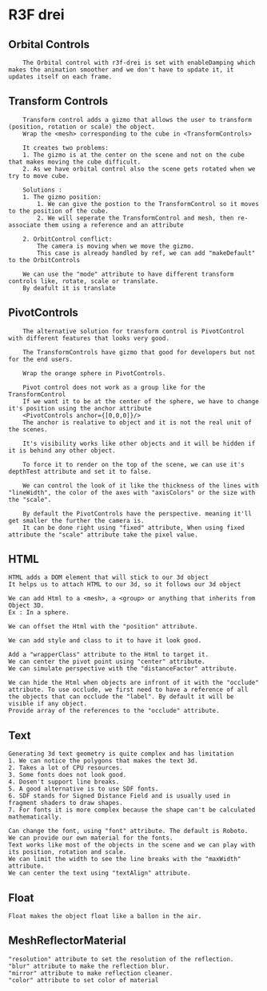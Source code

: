 # R3F drei

## Orbital Controls

        The Orbital control with r3f-drei is set with enableDamping which makes the animation smoother and we don't have to update it, it updates itself on each frame.

## Transform Controls

        Transform control adds a gizmo that allows the user to transform (position, rotation or scale) the object.
        Wrap the <mesh> corresponding to the cube in <TransformControls>

        It creates two problems:
        1. The gizmo is at the center on the scene and not on the cube that makes moving the cube difficult.
        2. As we have orbital control also the scene gets rotated when we try to move cube.

        Solutions :
        1. The gizmo position:
            1. We can give the postion to the TransformControl so it moves to the position of the cube.
            2. We will seperate the TransformControl and mesh, then re-associate them using a reference and an attribute

        2. OrbitControl conflict:
            The camera is moving when we move the gizmo.
            This case is already handled by ref, we can add "makeDefault" to the OrbitControls

        We can use the "mode" attribute to have different transform controls like, rotate, scale or translate.
        By deafult it is translate

## PivotControls

        The alternative solution for transform control is PivotControl with different features that looks very good.

        The TransformControls have gizmo that good for developers but not for the end users.

        Wrap the orange sphere in PivotControls.

        Pivot control does not work as a group like for the TransformControl
        If we want it to be at the center of the sphere, we have to change it's position using the anchor attribute
        <PivotControls anchor={[0,0,0]}/>
        The anchor is realative to object and it is not the real unit of the scenes.

        It's visibility works like other objects and it will be hidden if it is behind any other object.

        To force it to render on the top of the scene, we can use it's depthTest attribute and set it to false.

        We can control the look of it like the thickness of the lines with "lineWidth", the color of the axes with "axisColors" or the size with the "scale".

        By default the PivotControls have the perspective. meaning it'll get smaller the further the camera is.
        It can be done right using "fixed" attribute, When using fixed attribute the "scale" attribute take the pixel value.

## HTML

    HTML adds a DOM element that will stick to our 3d object
    It helps us to attach HTML to our 3d, so it follows our 3d object

    We can add Html to a <mesh>, a <group> or anything that inherits from Object 3D.
    Ex : In a sphere.

    We can offset the Html with the "position" attribute.

    We can add style and class to it to have it look good.

    Add a "wrapperClass" attribute to the Html to target it.
    We can center the pivot point using "center" attribute.
    We can simulate perspective with the "distanceFactor" attribute.

    We can hide the Html when objects are infront of it with the "occlude" attribute. To use occlude, we first need to have a reference of all the objects that can occlude the "label". By default it will be visible if any object.
    Provide array of the references to the "occlude" attribute.

## Text

    Generating 3d text geometry is quite complex and has limitation
    1. We can notice the polygons that makes the text 3d.
    2. Takes a lot of CPU resources.
    3. Some fonts does not look good.
    4. Dosen't support line breaks.
    5. A good alternative is to use SDF fonts.
    6. SDF stands for Signed Distance Field and is usually used in fragment shaders to draw shapes.
    7. For fonts it is more complex because the shape can't be calculated mathematically.

    Can change the font, using "font" attribute. The default is Roboto.
    We can provide our own material for the fonts.
    Text works like most of the objects in the scene and we can play with its position, rotation and scale.
    We can limit the width to see the line breaks with the "maxWidth" attribute.
    We can center the text using "textAlign" attribute.

## Float

    Float makes the object float like a ballon in the air.

## MeshReflectorMaterial

    "resolution" attribute to set the resolution of the reflection.
    "blur" attribute to make the reflection blur.
    "mirror" attribute to make reflection cleaner.
    "color" attribute to set color of material
